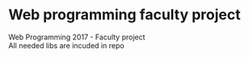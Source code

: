 # Web programming faculty project
Web Programming 2017 - Faculty project\
All needed libs are incuded in repo
